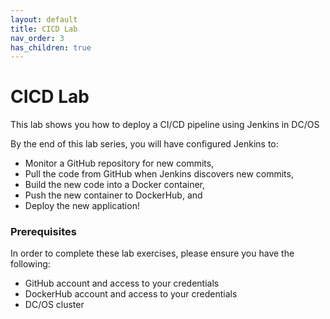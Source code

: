 ```yaml
---
layout: default
title: CICD Lab
nav_order: 3
has_children: true
---
```


# CICD Lab
This lab shows you how to deploy a CI/CD pipeline using Jenkins in DC/OS

By the end of this lab series, you will have configured Jenkins to:

* Monitor a GitHub repository for new commits,
* Pull the code from GitHub when Jenkins discovers new commits,
* Build the new code into a Docker container,
* Push the new container to DockerHub, and
* Deploy the new application!

### Prerequisites
In order to complete these lab exercises, please ensure you have the following:

* GitHub account and access to your credentials
* DockerHub account and access to your credentials
* DC/OS cluster

